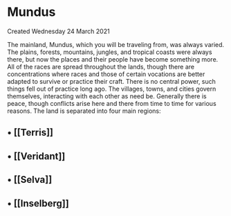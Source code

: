 # Mundus
Created Wednesday 24 March 2021

The mainland, Mundus, which you will be traveling from, was always varied. The plains, forests, mountains, jungles, and tropical coasts were always there, but now the places and their people have become something more. All of the races are spread throughout the lands, though there are concentrations where races and those of certain vocations are better adapted to survive or practice their craft. There is no central power, such things fell out of practice long ago. The villages, towns, and cities govern themselves, interacting with each other as need be. Generally there is peace, though conflicts arise here and there from time to time for various reasons. The land is separated into four main regions:

## • [[Terris]] 

## • [[Veridant]] 

##  • [[Selva]] 

## • [[Inselberg]] 


